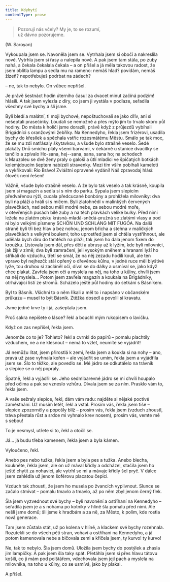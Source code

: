 ```yaml
---
title: Kdybytí
contentType: prose
---
```


<section>

> Pozorují nás včely? My je, to se rozumí,  
> už dávno pozorujeme.

(W. Saroyan)

Vykoupala jsem se. Navoněla jsem se. Vytrhala jsem si obočí a nakreslila nové. Vytrhla jsem si řasy a nalepila nové. A pak jsem tam stála, po zuby nahá, a čekala čekalala čekala – a on přišel a já měla takovou radost, že jsem oblítla lampu a sedla mu na rameno: nemáš hlad? povídám, nemáš žízeň? nepotřebuješ podrbat na zádech?

– ne, tak to nebylo. On vůbec nepřišel.

Je právě šestnáct hodin úterního času! za dvacet minut začíná podzim! hlásili. A tak jsem vylezla z díry, co jsem ji vystála v podlaze, seřadila všechny své bychy a šli jsme.

Byli bledí a malátní, ti moji bychové, nepoštuchovali se jako dřív, ani si nešeptali prasečinky. Loudali se nemožně a přes mýto jim to trvalo skoro půl hodiny. Do města k holiči jsme dorazili, právě když z průjezdů vybíhali Brigádníci s oranžovými žebříky. Na Kennedyho, řekla jsem frizérovi, usadila bychy do křesílek a spěchala vstříc rozesmátému Městu. Smálo se tak moc, že se mu zdi natřásaly škytavkou, a všude bylo strašně veselo. Šedé plakáty Dnů smíchu plály všemi barvami, v čekárně u stanice dvacítky se tančilo a zpívalo Ho-sana, hej--sana, sana, sana ho; na schodech k Mauzoleu se dvě ženy praly o galoši a útlí mladíci ve špičatých botkách kolemjdoucím šeptem nabízeli stravenky. Mezi tím vším pobíhali kameloti a vykřikovali: Rio Brávo! Zvláštní opravené vydání! Náš zpravodaj hlásí: člověk není řešení!

Vážně, všude bylo strašně veselo. A že bylo tak veselo a tak krásně, koupila jsem si magazín a sedla si s ním do parku. Sypala jsem slepicím předvařenou rýži, cucala předcucané bonbóny a prohlížela milovníky: dva byli na pláži a hráli si s míčem. Byli zlatohnědí v malinkých červených plavečkách, nad sebou měli modré nebe, za sebou modré moře, v otevřených pusách bílé zuby a na těch plavkách veliké bulky. Před nimi ležela na zlatém písku krásná-mladá-snědá-pružná se zlatými vlasy a pod ní bylo velkými písmeny SCHÖN UND SCHLANG MIT FUGOA. Na další straně byli tři bez hlav a bez nohou, jenom břicha a stehna v maličkých plavečkách s velkými boulemi; toho uprostřed jsem si chtěla vystřihnout, ale udělala bych díru do tamtěch na pláži, tak jsem ho dala jenom fixem do kroužku. Listovala jsem dál, přes děti a ubrusy až k lyžím, kde byli milovníci, jak žijí v zimě; dva byli zamračení, jeli vysokým sněhem a hranami lyží ho stříkali do vzduchu, třetí se smál, že na něj zezadu hodili kouli, ale ten vpravo byl nejhezčí: stál opřený o dřevěnou kůlnu, v jedné ruce měl blyštivé lyže, tou druhou si zacláněl oči, díval se do dálky a usmíval se, jako když chce plakat. Zavřela jsem oči a myslela na něj, na toho u kůlny, chvíli jsem na něj myslela… Potom jsem zavřela magazín a koukala na Brigádníky, otrhávající listí ze stromů. Scházelo ještě půl hodiny do setkání s Básníkem.

Byl to Básník. Všichni to o něm říkali a měl to i napsáno v občanském průkazu – musel to být Básník. Ztěžka dosedl a povolil si kravatu.

Jsme jedné krve ty i já, zašeptala jsem.

Proč sakra nepíšete o lásce? řekl a bouchl mým rukopisem o lavičku.

Když on zas nepřišel, řekla jsem.

Jenomže co to je? Tohleto? řekl a cvrnkl do papírů – pomalu plachtily vzduchem, ne a ne klesnout – nemá to vzlet, neumíte se vyjádřit!

Já nemůžu lítat, jsem přirostlá k zemi, řekla jsem a koukla si na nohy – ano, pravá už zase vyhnala kořen – ale vyjádřit se umím, řekla jsem a vyjádřila jsem se. Šlo to těžko, ale povedlo se. Mé jádro se odkutálelo na trávník a slepice se o něj popraly.

Špatně, řekl a vyjádřil se. Jeho sedmibarevné jádro se mi chvíli houpalo před očima a pak se vzneslo vzhůru. Dívala jsem se za ním. Prasklo vám to, řekla jsem.

A vaše sežraly slepice, řekl, dám vám radu: najděte si nějaké poctivé zaměstnání. Už musím letět, řekl a vstal. Prosím vás, řekla jsem tiše – slepice zpozorněly a popošly blíž – prosím vás, řekla jsem (vzduch zhoustl, tráva přestala růst a srdce mi vyhnalo krev nosem), prosím vás, vemte mě s sebou!

To je nesmysl, utřete si to, řekl a otočil se.

Já… já budu třeba kamenem, řekla jsem a byla kámen.

Vyloučeno, řekl.

Anebo pes nebo tužka, řekla jsem a byla pes a tužka. Anebo blecha, koukněte, řekla jsem, ale on už mával křídly a odcházel, stačila jsem ho ještě chytit za nohavici, ale vytrhl se mi a mávaje křídly šel pryč. V dálce jsem zahlédla už jenom šoférovu placatou čepici.

Vzduch tak zhoustl, že jsem ho musela po žvancích vyplivnout. Slunce se začalo stmívat – pomalu tmavlo a tmavlo, až po něm zbyl jenom černý flek.

Šla jsem vyzvednout své bychy – byli navonění a ostříhaní na Kennedyho – seřadila jsem je a s nohama po kotníky v hlíně šla pomalu před nimi. Ale nešli jsme domů; šli jsme k hradbám a za ně, za Město, k polím, kde rostla nová generace.

</section>

<section>

Tam jsem zůstala stát, už po kolena v hlíně, a klackem své bychy rozehnala. Rozutekli se do všech pěti stran, voňaví a ostříhaní na Kennedyho, a já potom kamenovala nebe a bičovala zemi a křičela jsem, ty kurvo! ty kurvo!

Ne, tak to nebylo. Šla jsem domů. Uložila jsem bychy do postýlek a zhasla jim lampičky. A pak jsem šla taky spát. Přetáhla jsem si přes hlavu tátovu košili, co ji mám pod polštářem, vdechovala jsem její pach a myslela na milovníka, na toho u kůlny, co se usmívá, jako by plakal.

A přišel.

</section>
